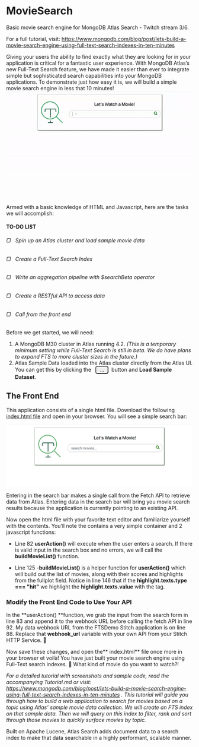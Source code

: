 
# MovieSearch
Basic movie search engine for MongoDB Atlas Search - Twitch stream 3/6.

For a full tutorial, visit: https://www.mongodb.com/blog/post/lets-build-a-movie-search-engine-using-full-text-search-indexes-in-ten-minutes

Giving your users the ability to find exactly what they are looking for in your application is critical for a fantastic user experience. With MongoDB Atlas’s new Full-Text Search feature, we have made it easier than ever to integrate simple but sophisticated search capabilities into your MongoDB applications. To demonstrate just how easy it is, we will build a simple movie search engine in less that 10 minutes!
![](assets/movie.gif)

  Armed with a basic knowledge of HTML and Javascript, here are the tasks we will accomplish:
#### TO-DO LIST
###### ▢ &nbsp; Spin up an Atlas cluster and load sample movie data
###### ▢ &nbsp; Create a Full-Text Search Index
###### ▢ &nbsp; Write an aggregation pipeline with $searchBeta operator
###### ▢ &nbsp; Create a RESTful API to access data
###### ▢ &nbsp; Call from the front end


  Before we get started, we will need:
1. A MongoDB M30 cluster in Atlas running 4.2. *(This is a temporary minimum setting while Full-Text Search is still in beta. We do have plans to expand FTS to more cluster sizes in the future.)*
2. Atlas Sample Data loaded into the Atlas cluster directly from the Atlas UI. You can get this by clicking the &nbsp; <button style="border-radius: 5px; width:35px;">...</button>&nbsp; button and **Load Sample Dataset**.

## The Front End
This application consists of a single html file. Download the following [ index.html file](http://bit.ly/MDB_FTS_MovieSearch) and open in your browser. You will see a simple search bar:

![image alt text](assets/image_29.png)

Entering in the search bar makes a single call from the Fetch API to retrieve data from Atlas. Entering data in the search bar will bring you movie search results because the application is currently pointing to an existing API.

Now open the html file with your favorite text editor and familiarize yourself with the contents. You’ll note the **<body>** contains a very simple container and 2 javascript functions:

* Line 82 **userAction()** will execute when the user enters a search. If there is valid input in the search box and no errors, we will call the **buildMovieList()** function.

* Line 125 -**buildMovieList()** is a helper function for **userAction()** which will build out the list of movies, along with their scores and highlights from the fullplot field. Notice in line 146 that if the **highlight.texts.type === "hit"** we highlight the **highlight.texts.value** with the **<mark>** tag.

### **Modify the Front End Code to Use Your API**

In the **userAction() **function, we grab the input from the search form in line 83 and append it to the webhook URL before calling the fetch API in line 92.  My data webhook URL from the FTSDemo Stitch application is on line 88. Replace that **webhook_url** variable with your own API from your Stitch HTTP Service. 🤞

Now save these changes, and open the** index.html** file once more in your browser et voilà! You have just built your movie search engine using Full-Text search indexes. 🙌 What kind of movie do you want to watch?!

*For a detailed tutorial with screenshots and sample code, read the accompanying Tutorial.md or visit: https://www.mongodb.com/blog/post/lets-build-a-movie-search-engine-using-full-text-search-indexes-in-ten-minutes . This tutorial will guide you through how to build a web application to search for movies based on a topic using Atlas’ sample movie data collection. We will create an FTS index on that sample data. Then we will query on this index to filter, rank and sort through those movies to quickly surface movies by topic.*

Built on Apache Lucene, Atlas Search adds document data to a search index to make that data searchable in a highly performant, scalable manner. 
